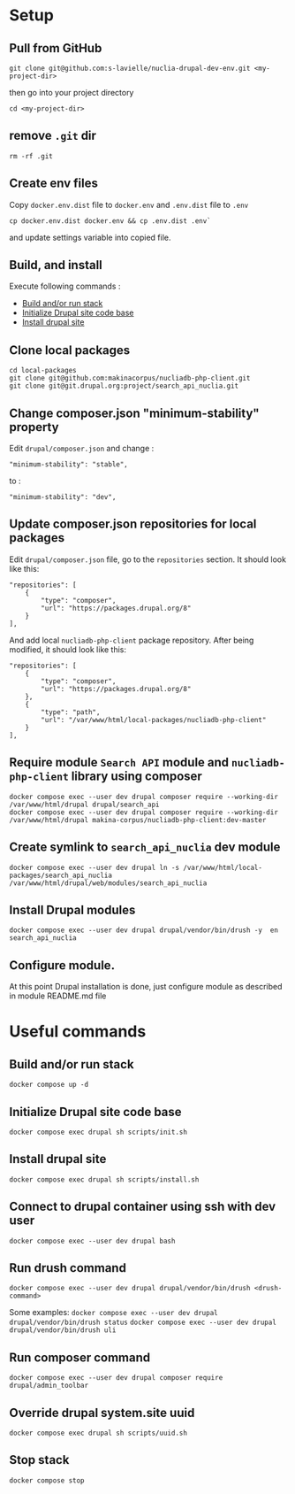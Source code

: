 # Setup

## Pull from GitHub
  ```
  git clone git@github.com:s-lavielle/nuclia-drupal-dev-env.git <my-project-dir>
  ```
then go into your project directory

  ```
  cd <my-project-dir>
  ```
## remove `.git` dir

  ```
  rm -rf .git
  ```
## Create env files
  Copy `docker.env.dist` file to `docker.env` and `.env.dist` file to `.env`

  ```
  cp docker.env.dist docker.env && cp .env.dist .env`
  ```

  and update settings variable into copied file.

## Build, and install
  Execute following commands :
  * [Build and/or run stack](#cmd-build-run-stack)
  * [Initialize Drupal site code base](#cmd-init-drupal-codebase)
  * [Install drupal site](#cmd-install-drupal-site)

## Clone local packages

  ```
  cd local-packages
  git clone git@github.com:makinacorpus/nucliadb-php-client.git
  git clone git@git.drupal.org:project/search_api_nuclia.git
  ```
## Change composer.json "minimum-stability" property
  Edit `drupal/composer.json` and change :
  ```
  "minimum-stability": "stable",
  ```
  to :
  ```
  "minimum-stability": "dev",
  ```
## Update composer.json repositories for local packages

  Edit `drupal/composer.json` file, go to the `repositories` section. It should look like this:

  ```
  "repositories": [
      {
          "type": "composer",
          "url": "https://packages.drupal.org/8"
      }
  ],
  ```
  And add local `nucliadb-php-client` package repository. After being modified, it should look like this:
  ```
  "repositories": [
      {
          "type": "composer",
          "url": "https://packages.drupal.org/8"
      },
      {
          "type": "path",
          "url": "/var/www/html/local-packages/nucliadb-php-client"
      }
  ],
  ```
## Require module `Search API` module and `nucliadb-php-client` library using composer

  ```
  docker compose exec --user dev drupal composer require --working-dir /var/www/html/drupal drupal/search_api
  docker compose exec --user dev drupal composer require --working-dir /var/www/html/drupal makina-corpus/nucliadb-php-client:dev-master
  ```

## Create symlink to `search_api_nuclia` dev module
  ```
  docker compose exec --user dev drupal ln -s /var/www/html/local-packages/search_api_nuclia /var/www/html/drupal/web/modules/search_api_nuclia
  ```

## Install Drupal modules
  ```
  docker compose exec --user dev drupal drupal/vendor/bin/drush -y  en search_api_nuclia
  ```

## Configure module.

  At this point Drupal installation is done, just configure module as described in module README.md file

# Useful commands

## <a name="cmd-build-run-stack">Build and/or run stack</a>
```docker compose up -d```

## <a name="cmd-init-drupal-codebase">Initialize Drupal site code base</a>
```docker compose exec drupal sh scripts/init.sh```

## <a name="cmd-install-drupal-site">Install drupal site</a>
```docker compose exec drupal sh scripts/install.sh```

## Connect to drupal container using ssh with dev user
```docker compose exec --user dev drupal bash```

## Run drush command
```docker compose exec --user dev drupal drupal/vendor/bin/drush <drush-command>```

Some examples:
```docker compose exec --user dev drupal drupal/vendor/bin/drush status```
```docker compose exec --user dev drupal drupal/vendor/bin/drush uli```

## Run composer command
```docker compose exec --user dev drupal composer require drupal/admin_toolbar```

## Override drupal system.site uuid
```docker compose exec drupal sh scripts/uuid.sh```

## Stop stack
```docker compose stop```


